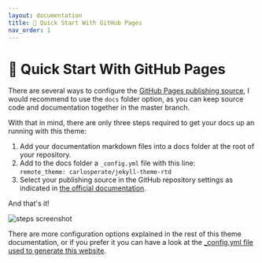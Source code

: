 ```yaml
---
layout: documentation
title: 🚀 Quick Start With GitHub Pages
nav_order: 1
---
```


# 🚀 Quick Start With GitHub Pages

There are several ways to configure the
[GitHub Pages publishing source](https://help.github.com/en/github/working-with-github-pages/configuring-a-publishing-source-for-your-github-pages-site),
I would recommend to use the `docs` folder option, as you can keep source code
and documentation together in the master branch.

With that in mind, there are only three steps required to get your docs up an
running with this theme:

1. Add your documentation markdown files into a docs folder at the root of your
  repository.
1. Add to the docs folder a `_config.yml` file with this line:<br>
  `remote_theme: carlosperate/jekyll-theme-rtd`
1. Select your publishing source in the GitHub repository settings as indicated
  in [the official documentation](https://help.github.com/en/github/working-with-github-pages/configuring-a-publishing-source-for-your-github-pages-site).

And that's it!

![steps screenshot](assets/img/quick-start-steps.png)

There are more configuration options explained in the rest of this theme
documentation, or if you prefer it you can have a look at the
[_config.yml file used to generate this website](https://github.com/carlosperate/jekyll-theme-rtd/blob/master/docs/_config.yml).
